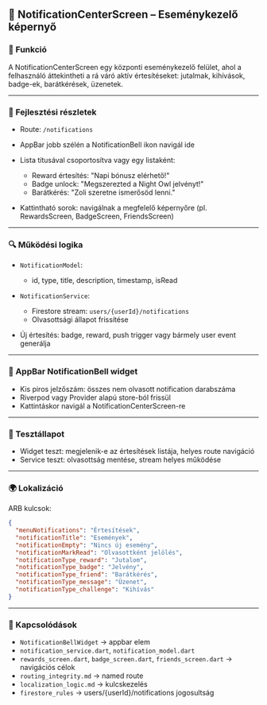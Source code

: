 ## 🔔 NotificationCenterScreen – Eseménykezelő képernyő

### 🌟 Funkció

A NotificationCenterScreen egy központi eseménykezelő felület, ahol a felhasználó áttekintheti a rá váró aktív értesítéseket: jutalmak, kihívások, badge-ek, barátkérések, üzenetek.

---

### 🧠 Fejlesztési részletek

* Route: `/notifications`
* AppBar jobb szélén a NotificationBell ikon navigál ide
* Lista títusával csoportosítva vagy egy listaként:

  * Reward értesítés: "Napi bónusz elérhető!"
  * Badge unlock: "Megszerezted a Night Owl jelvényt!"
  * Barátkérés: "Zoli szeretne ismerősöd lenni."
* Kattintható sorok: navigálnak a megfelelő képernyőre (pl. RewardsScreen, BadgeScreen, FriendsScreen)

---

### 🔍 Működési logika

* `NotificationModel`:

  * id, type, title, description, timestamp, isRead
* `NotificationService`:

  * Firestore stream: `users/{userId}/notifications`
  * Olvasottsági állapot frissítése
* Új értesítés: badge, reward, push trigger vagy bármely user event generálja

---

### 🚪 AppBar NotificationBell widget

* Kis piros jelzőszám: összes nem olvasott notification darabszáma
* Riverpod vagy Provider alapú store-ból frissül
* Kattintáskor navigál a NotificationCenterScreen-re

---

### 🧪 Tesztállapot

* Widget teszt: megjelenik-e az értesítések listája, helyes route navigáció
* Service teszt: olvasottság mentése, stream helyes működése

---

### 🌍 Lokalizáció

ARB kulcsok:

```json
{
  "menuNotifications": "Értesítések",
  "notificationTitle": "Események",
  "notificationEmpty": "Nincs új esemény",
  "notificationMarkRead": "Olvasottként jelölés",
  "notificationType_reward": "Jutalom",
  "notificationType_badge": "Jelvény",
  "notificationType_friend": "Barátkérés",
  "notificationType_message": "Üzenet",
  "notificationType_challenge": "Kihívás"
}
```

---

### 📌 Kapcsolódások

* `NotificationBellWidget` → appbar elem
* `notification_service.dart`, `notification_model.dart`
* `rewards_screen.dart`, `badge_screen.dart`, `friends_screen.dart` → navigációs célok
* `routing_integrity.md` → named route
* `localization_logic.md` → kulcskezelés
* `firestore_rules` → users/{userId}/notifications jogosultság
